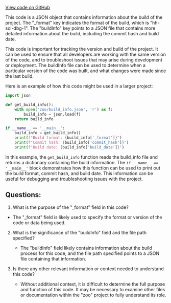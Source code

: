[View code on GitHub](zoo-labs/zoo/blob/master/contracts/artifacts/src/interfaces/IERC20Bridgable.sol/IERC20Bridgable.dbg.json)

This code is a JSON object that contains information about the build of the project. The "_format" key indicates the format of the build, which is "hh-sol-dbg-1". The "buildInfo" key points to a JSON file that contains more detailed information about the build, including the commit hash and build date.

This code is important for tracking the version and build of the project. It can be used to ensure that all developers are working with the same version of the code, and to troubleshoot issues that may arise during development or deployment. The buildInfo file can be used to determine when a particular version of the code was built, and what changes were made since the last build.

Here is an example of how this code might be used in a larger project:

```python
import json

def get_build_info():
    with open('zoo/build_info.json', 'r') as f:
        build_info = json.load(f)
    return build_info

if __name__ == '__main__':
    build_info = get_build_info()
    print(f"Build format: {build_info['_format']}")
    print(f"Commit hash: {build_info['commit_hash']}")
    print(f"Build date: {build_info['build_date']}")
```

In this example, the `get_build_info` function reads the build_info file and returns a dictionary containing the build information. The `if __name__ == '__main__'` block demonstrates how this function can be used to print out the build format, commit hash, and build date. This information can be useful for debugging and troubleshooting issues with the project.
## Questions: 
 1. What is the purpose of the "_format" field in this code?
   - The "_format" field is likely used to specify the format or version of the code or data being used.

2. What is the significance of the "buildInfo" field and the file path specified?
   - The "buildInfo" field likely contains information about the build process for this code, and the file path specified points to a JSON file containing that information.

3. Is there any other relevant information or context needed to understand this code?
   - Without additional context, it is difficult to determine the full purpose and function of this code. It may be necessary to examine other files or documentation within the "zoo" project to fully understand its role.